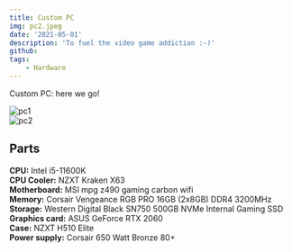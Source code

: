 ```yaml
---
title: Custom PC
img: pc2.jpeg
date: '2021-05-01'
description: 'To fuel the video game addiction :-)'
github:
tags:
    - Hardware
---
```


Custom PC: here we go!


![pc1](https://github.com/stellaw1/stellaw1.github.io/blob/master/images/projects/pc1.jpeg?raw=true)
<br>
![pc2](https://github.com/stellaw1/stellaw1.github.io/blob/master/images/projects/pc2.jpeg?raw=true)

## Parts
**CPU:** Intel i5-11600K<br>
**CPU Cooler:** NZXT Kraken X63<br>
**Motherboard:** MSI mpg z490 gaming carbon wifi <br>
**Memory:** Corsair Vengeance RGB PRO 16GB (2x8GB) DDR4 3200MHz<br>
**Storage:** Western Digital Black SN750 500GB NVMe Internal Gaming SSD<br>
**Graphics card:** ASUS GeForce RTX 2060<br>
**Case:** NZXT H510 Elite<br>
**Power supply:** Corsair 650 Watt Bronze 80+<br>
